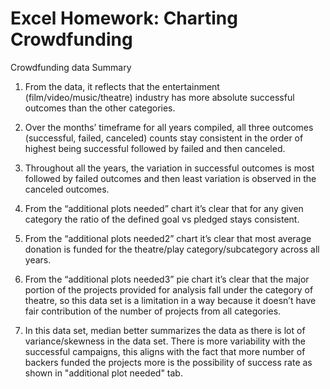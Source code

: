 # Excel Homework: Charting Crowdfunding

Crowdfunding data Summary

1.	From the data, it reflects that the entertainment (film/video/music/theatre) industry has more absolute successful outcomes than the other categories.

2.	Over the months’ timeframe for all years compiled, all three outcomes (successful, failed, canceled) counts stay consistent in the order of highest being successful followed by failed and then canceled. 

3.	Throughout all the years, the variation in successful outcomes is most followed by failed outcomes and then least variation is observed in the canceled outcomes.

4.	From the “additional plots needed” chart it’s clear that for any given category the ratio of the defined goal vs pledged stays consistent.

5.	From the “additional plots needed2” chart it’s clear that most average donation is funded for the theatre/play category/subcategory across all years.

6.	From the “additional plots needed3” pie chart it’s clear that the major portion of the projects provided for analysis fall under the category of theatre, so this data set is a limitation in a way because it doesn’t have fair contribution of the number of projects from all categories. 

7.	In this data set, median better summarizes the data as there is lot of variance/skewness in the data set. There is more variability with the successful campaigns, this aligns with the fact that more number of backers funded the projects more is the possibility of success rate as shown in "additional plot needed" tab.

